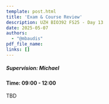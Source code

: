 ```yaml
---
template: post.html
title: 'Exam & Course Review'
description: UZH BIO392 FS25 - Day 13
date: 2025-05-07
authors:
  - "@mbaudis"
pdf_file_name: 
links: []
---
```


##### Supervision: Michael
#### Time: 09:00 - 12:00

TBD

<!--more-->

